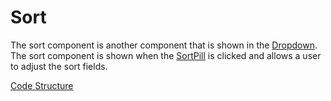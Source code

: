 # Sort
The sort component is another component that is shown in the [Dropdown](docs/Components/Dropdown.md). The sort component is shown when the [SortPill](docs/Components/CloseButton.md) is clicked and allows a user to adjust the sort fields.

[Code Structure](docs/Structure.md)